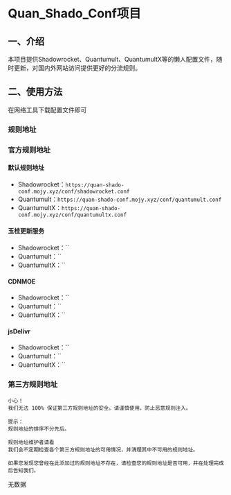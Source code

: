 # Quan_Shado_Conf项目
## 一、介绍
本项目提供Shadowrocket、Quantumult、QuantumultX等的懒人配置文件，随时更新，对国内外网站访问提供更好的分流规则。

## 二、使用方法
在网络工具下载配置文件即可

### 规则地址
### 官方规则地址
#### 默认规则地址
- Shadowrocket：`https://quan-shado-conf.mojy.xyz/conf/shadowrocket.conf`
- Quantumult：`https://quan-shado-conf.mojy.xyz/conf/quantumult.conf`
- QuantumultX：`https://quan-shado-conf.mojy.xyz/conf/quantumultx.conf`

#### 玉桂更新服务
- Shadowrocket：``
- Quantumult：``
- QuantumultX：``

#### CDNMOE
- Shadowrocket：``
- Quantumult：``
- QuantumultX：``

#### jsDelivr
- Shadowrocket：``
- Quantumult：``
- QuantumultX：``

### 第三方规则地址
```
小心！
我们无法 100% 保证第三方规则地址的安全。请谨慎使用，防止恶意规则注入。
```

```
提示：
规则地址的排序不分先后。
```

```
规则地址维护者请看
我们会不定期检查各个第三方规则地址的可用情况，并清理其中不可用的规则地址。

如果您发现您曾经在此添加过的规则地址不存在，请检查您的规则地址是否可用，并在处理完成后告知我们。
```

无数据
